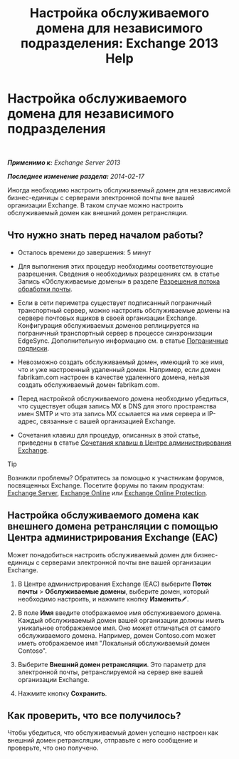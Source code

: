 ﻿---
title: 'Настройка обслуживаемого домена для независимого подразделения: Exchange 2013 Help'
TOCTitle: Настройка обслуживаемого домена для независимого подразделения
ms:assetid: bc95dbdc-3669-4c06-ab94-90093bc0dbfd
ms:mtpsurl: https://technet.microsoft.com/ru-ru/library/JJ657491(v=EXCHG.150)
ms:contentKeyID: 50488959
ms.date: 04/30/2018
mtps_version: v=EXCHG.150
ms.translationtype: HT
---

# Настройка обслуживаемого домена для независимого подразделения

 

_**Применимо к:** Exchange Server 2013_

_**Последнее изменение раздела:** 2014-02-17_

Иногда необходимо настроить обслуживаемый домен для независимой бизнес-единицы с серверами электронной почты вне вашей организации Exchange. В таком случае можно настроить обслуживаемый домен как внешний домен ретрансляции.

## Что нужно знать перед началом работы?

  - Осталось времени до завершения: 5 минут

  - Для выполнения этих процедур необходимы соответствующие разрешения. Сведения о необходимых разрешениях см. в статье Запись «Обслуживаемые домены» в разделе [Разрешения потока обработки почты](mail-flow-permissions-exchange-2013-help.md).

  - Если в сети периметра существует подписанный пограничный транспортный сервер, можно настроить обслуживаемые домены на сервере почтовых ящиков в своей организации Exchange. Конфигурация обслуживаемых доменов реплицируется на пограничный транспортный сервер в процессе синхронизации EdgeSync. Дополнительную информацию см. в статье [Пограничные подписки](edge-subscriptions-exchange-2013-help.md).

  - Невозможно создать обслуживаемый домен, имеющий то же имя, что и уже настроенный удаленный домен. Например, если домен fabrikam.com настроен в качестве удаленного домена, нельзя создать обслуживаемый домен fabrikam.com.

  - Перед настройкой обслуживаемого домена необходимо убедиться, что существует общая запись MX в DNS для этого пространства имен SMTP и что эта запись MX ссылается на имя сервера и IP-адрес, связанные с вашей организацией Exchange.

  - Сочетания клавиш для процедур, описанных в этой статье, приведены в статье [Сочетания клавиш в Центре администрирования Exchange](keyboard-shortcuts-in-the-exchange-admin-center-exchange-online-protection-help.md).

> [!TIP]  
> Возникли проблемы? Обратитесь за помощью к участникам форумов, посвященных Exchange. Посетите форумы по таким продуктам: <a href="https://go.microsoft.com/fwlink/p/?linkid=60612">Exchange Server</a>, <a href="https://go.microsoft.com/fwlink/p/?linkid=267542">Exchange Online</a> или <a href="https://go.microsoft.com/fwlink/p/?linkid=285351">Exchange Online Protection</a>.


## Настройка обслуживаемого домена как внешнего домена ретрансляции с помощью Центра администрирования Exchange (EAC)

Может понадобиться настроить обслуживаемый домен для бизнес-единицы с серверами электронной почты вне вашей организации Exchange.

1.  В Центре администрирования Exchange (EAC) выберите **Поток почты** \> **Обслуживаемые домены**, выберите домен, который необходимо настроить, и нажмите кнопку **Изменить**![Значок редактирования](images/Bb124582.6f53ccb2-1f13-4c02-bea0-30690e6ea71d(EXCHG.150).gif "Значок редактирования").

2.  В поле **Имя** введите отображаемое имя обслуживаемого домена. Каждый обслуживаемый домен вашей организации должны иметь уникальное отображаемое имя. Оно может отличаться от самого обслуживаемого домена. Например, домен Contoso.com может иметь отображаемое имя "Локальный обслуживаемый домен Contoso".

3.  Выберите **Внешний домен ретрансляции**. Это параметр для электронной почты, ретранслируемой на сервер вне вашей организации Exchange.

4.  Нажмите кнопку **Сохранить**.

## Как проверить, что все получилось?

Чтобы убедиться, что обслуживаемый домен успешно настроен как внешний домен ретрансляции, отправьте с него сообщение и проверьте, что оно получено.

